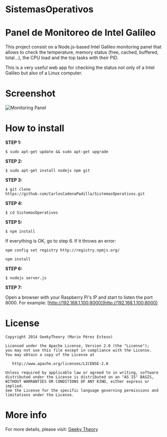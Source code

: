 # SistemasOperativos
Panel de Monitoreo de Intel Galileo
===================

This project consist on a Node.js-based Intel Galileo monitoring panel that allows to check the temperature, memory status (free, cached, buffered, total...), the CPU load and the top tasks with their PID. 

This is a very useful web app for checking the status not only of a Intel Galileo but also of a Linux computer.


# Screenshot
![Monitoring Panel](http://i1.wp.com/geekytheory.com/wp-content/uploads/2013/12/panel-monitorizacion-raspberry-pi-node-js.png "Raspberry Pi Monitoring Panel")

# How to install

**STEP 1:**
~~~
$ sudo apt-get update && sudo apt-get upgrade
~~~
**STEP 2:**
~~~
$ sudo apt-get install nodejs npm git
~~~
**STEP 3:**
~~~
$ git clone https://github.com/CarlosCadenaPadilla/SistemasOperativos.git
~~~
**STEP 4:**
~~~
$ cd SistemasOperativos
~~~
**STEP 5:**
~~~
$ npm install
~~~
If everything is OK, go to step 6. If it throws an error:
~~~
npm config set registry http://registry.npmjs.org/
~~~
~~~
npm install
~~~
**STEP 6:**
~~~
$ nodejs server.js
~~~
**STEP 7:**

Open a browser with your Raspberry Pi's IP and start to listen the port 8000. For example: [http://192.168.1.100:8000](http://192.168.1.100:8000)


# License
~~~~~~
Copyright 2014 GeekyTheory (Mario Pérez Esteso)

Licensed under the Apache License, Version 2.0 (the "License");
you may not use this file except in compliance with the License.
You may obtain a copy of the License at

   http://www.apache.org/licenses/LICENSE-2.0

Unless required by applicable law or agreed to in writing, software
distributed under the License is distributed on an "AS IS" BASIS,
WITHOUT WARRANTIES OR CONDITIONS OF ANY KIND, either express or implied.
See the License for the specific language governing permissions and
limitations under the License.
~~~~~~~

# More info

For more details, please visit: [Geeky Theory](http://geekytheory.com/panel-de-monitorizacion-para-raspberry-pi-con-node-js/ "Geeky Theory")
